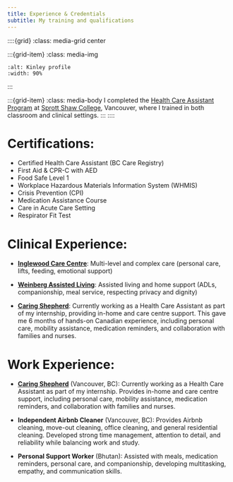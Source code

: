 ```yaml
---
title: Experience & Credentials
subtitle: My training and qualifications
---
```


::::{grid}
:class: media-grid center

:::{grid-item}
:class: media-img

```{image} ./media/Kinley-profile.jpeg
:alt: Kinley profile
:width: 90%
```
:::

:::{grid-item}
:class: media-body
I completed the [Health Care Assistant Program](https://sprottshaw.com/nursing-healthcare/health-care-assistant-program/) at [Sprott Shaw College](https://sprottshaw.com/),
Vancouver, where I trained in both classroom and clinical settings.
:::
::::



# Certifications:

-   Certified Health Care Assistant (BC Care Registry)
-   First Aid & CPR-C with AED
-   Food Safe Level 1
-   Workplace Hazardous Materials Information System (WHMIS)
-   Crisis Prevention (CPI)
-   Medication Assistance Course
-   Care in Acute Care Setting
-   Respirator Fit Test

# Clinical Experience:

-   **[Inglewood Care Centre](https://www.vch.ca/en/location/inglewood-care-centre)**: Multi-level and complex care (personal
    care, lifts, feeding, emotional support)

-   **[Weinberg Assisted Living](https://www.vch.ca/en/location-service/assisted-living-weinberg-residence)**: Assisted living and home support (ADLs,
    companionship, meal service, respecting privacy and dignity)

-   **[Caring Shepherd](https://caringshepherd.ca/)**: Currently working as a Health Care Assistant as
    part of my internship, providing in-home and care centre support.
    This gave me 6 months of hands-on Canadian experience, including
    personal care, mobility assistance, medication reminders, and
    collaboration with families and nurses.

# Work Experience:

-   **[Caring Shepherd](https://caringshepherd.ca/)** (Vancouver, BC): Currently working as a Health
    Care Assistant as part of my internship. Provides in-home and care
    centre support, including personal care, mobility assistance,
    medication reminders, and collaboration with families and nurses.

-   **Independent Airbnb Cleaner** (Vancouver, BC): Provides Airbnb
    cleaning, move-out cleaning, office cleaning, and general
    residential cleaning. Developed strong time management, attention to
    detail, and reliability while balancing work and study.

-   **Personal Support Worker** (Bhutan): Assisted with meals, medication
    reminders, personal care, and companionship, developing
    multitasking, empathy, and communication skills.


